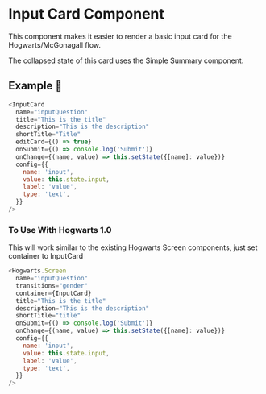 # Input Card Component

This component makes it easier to render a basic input card for the Hogwarts/McGonagall flow.

The collapsed state of this card uses the Simple Summary component.

## Example 🚀

```javascript
<InputCard
  name="inputQuestion"
  title="This is the title"
  description="This is the description"
  shortTitle="Title"
  editCard={() => true}
  onSubmit={() => console.log('Submit')}
  onChange={(name, value) => this.setState({[name]: value})}
  config={{
    name: 'input',
    value: this.state.input,
    label: 'value',
    type: 'text',
  }}
/>
```

### To Use With Hogwarts 1.0

This will work similar to the existing Hogwarts Screen components, just set container to InputCard

```javascript
<Hogwarts.Screen
  name="inputQuestion"
  transitions="gender"
  container={InputCard}
  title="This is the title"
  description="This is the description"
  shortTitle="title"
  onSubmit={() => console.log('Submit')}
  onChange={(name, value) => this.setState({[name]: value})}
  config={{
    name: 'input',
    value: this.state.input,
    label: 'value',
    type: 'text',
  }}
/>
```
